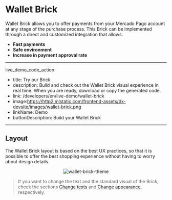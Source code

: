 # Wallet Brick

Wallet Brick allows you to offer payments from your Mercado Pago account at any stage of the purchase process. This Brick can be implemented through a direct and customized integration that allows:

* **Fast payments**
* **Safe environment**
* **Increase in payment approval rate**

---
live_demo_code_action:
 - title: Try our Brick
 - description: Build and check out the Wallet Brick visual experience in real time. When you are ready, download or copy the generated code.
 - link: /developers/en/live-demo/wallet-brick
 - image:https://http2.mlstatic.com/frontend-assets/dx-devsite/images/wallet-brick.png
 - linkName: Demo
 - buttonDescription: Build your Wallet Brick
---

## Layout 

The Wallet Brick layout is based on the best UX practices, so that it is possible to offer the best shopping experience without having to worry about design details.

<center>

![wallet-brick-theme](checkout-bricks/wallet-brick-theme-en.png)

</center>

> If you want to change the text and the standard visual of the Brick, check the sections [Change texts](/developers/en/docs/checkout-bricks/wallet-brick/visual-customizations/change-texts) and [Change appearance,](/developers/en/docs/checkout-bricks/wallet-brick/visual-customizations/change-appearance) respectively.
